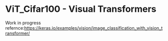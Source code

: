 # ViT_Cifar100 - Visual Transformers

Work in progress
refernce:https://keras.io/examples/vision/image_classification_with_vision_transformer/
